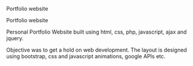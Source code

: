 Portfolio website

Portfolio website

Personal Portfolio Website built using html, css, php, javascript, ajax and jquery.

Objective was to get a hold on web development. The layout is designed using bootstrap, css and javascript animations, google APIs etc.

